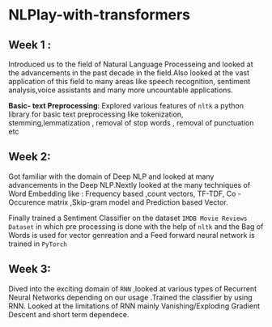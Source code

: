 # NLPlay-with-transformers

## Week 1 :
Introduced us  to the field of Natural Language Processeing and looked at the  advancements in the past decade in the field.Also looked at the vast application of this field to many areas like speech recognition, sentiment analysis,voice assistants and many more uncountable applications.

**Basic- text Preprocessing**:
Explored various features of ```nltk```  a python library for basic text preprocessing like tokenization, stemming,lemmatization , removal of stop words , removal of punctuation etc 

## Week 2:
Got familiar with the domain of Deep NLP and looked at many advancements in the Deep NLP.Nextly looked at the many techniques of Word Embedding like :
Frequency based ,count vectors, TF-TDF, Co -Occurence matrix ,Skip-gram model and Prediction based Vector.

Finally trained a Sentiment Classifier on the dataset ```IMDB Movie Reviews Dataset``` in which pre processing is done with the  help of ```nltk``` and the Bag of Words is used for vector genreation and a Feed forward neural network is trained in ```PyTorch```
## Week 3:
Dived into the exciting domain of ```RNN``` ,looked at various types of Recurrent Neural Networks depending on our usage .Trained the classifier by using RNN. Looked at the limitations of RNN mainly Vanishing/Exploding Gradient Descent and short term dependece. 
